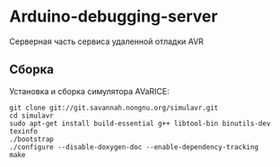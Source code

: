 # Arduino-debugging-server
Серверная часть сервиса удаленной отладки AVR

Сборка
------------
Установка и сборка симулятора AVaRICE:

    git clone git://git.savannah.nongnu.org/simulavr.git
    cd simulavr
    sudo apt-get install build-essential g++ libtool-bin binutils-dev texinfo
    ./bootstrap
    ./configure --disable-doxygen-doc --enable-dependency-tracking
    make
    
